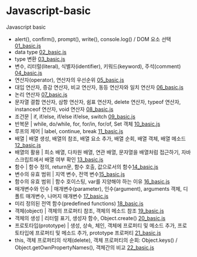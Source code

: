 # Javascript-basic
Javascript basic 

- alert(), confirm(), prompt(), write(), console.log() / DOM 요소 선택 [01_basic.js](/Javascript%20basic/js/01_basic.js)
- data type [02_basic.js](/Javascript%20basic/js/02_basic.js)
- type 변환 [03_basic.js](/Javascript%20basic/js/03_basic.js)
- 변수, 리터럴(literal), 식별자(identifier), 키워드(keyword), 주석(comment)  [04_basic.js](/Javascript%20basic/js/04_basic.js)
- 연산자(operator), 연산자의 우선순위 [05_basic.js](/Javascript%20basic/js/05_basic.js)
- 대입 연산자, 증감 연산자, 비교 연산자, 동등 연산자와 일치 연산자 [06_basic.js](/Javascript%20basic/js/06_basic.js)
- 논리 연산자 [07_basic.js](/Javascript%20basic/js/07_basic.js)
- 문자열 결합 연산자, 삼항 연산자, 쉼표 연산자, delete 연산자, typeof 연산자, instanceof 연산자, void 연산자  [08_basic.js](/Javascript%20basic/js/08_basic.js)
- 조건문 | if, if/else, if/else if/else, switch [09_basic.js](/Javascript%20basic/js/09_basic.js)
- 반복문 | while, do/while, for, for/in, for/of, Set 객체 [10_basic.js](/Javascript%20basic/js/10_basic.js)
- 루프의 제어 | label, continue, break [11_basic.js](/Javascript%20basic/js/11_basic.js)
- 배열 | 배열 생성, 배열의 참조, 배열 요소 추가, 배열 순회, 배열 객체, 배열 메소드 [12_basic.js](/Javascript%20basic/js/12_basic.js)
- 배열의 활용 | 희소 배열, 다차원 배열, 연관 배열, 문자열을 배열처럼 접근하기, 자바스크립트에서 배열 여부 확인 [13_basic.js](/Javascript%20basic/js/13_basic.js)
- 함수 | 함수 정의, return문, 함수 호출, 값으로서의 함수[14_basic.js](/Javascript%20basic/js/14_basic.js)
- 변수의 유효 범위 | 지역 변수, 전역 변수[15_basic.js](/Javascript%20basic/js/15_basic.js)
- 함수의 유효 범위 | 함수 호이스팅, var를 지양해야 하는 이유 [16_basic.js](/Javascript%20basic/js/16_basic.js)
- 매개변수와 인수 | 매개변수(parameter), 인수(argument), arguments 객체, 디폴트 매개변수,  나머지 매개변수 [17_basic.js](/Javascript%20basic/js/17_basic.js)
- 미리 정의된 전역 함수(predefined functions) [18_basic.js](/Javascript%20basic/js/18_basic.js)
- 객체(object) | 객체의 프로퍼티 참조, 객체의 메소드 참조 [19_basic.js](/Javascript%20basic/js/19_basic.js)
- 객체의 생성 | 리터럴 표기, 생성자 함수, Object.create() [20_basic.js](/Javascript%20basic/js/20_basic.js)
- 프로토타입(prototype) | 생성, 상속, 체인, 객체에 프로퍼티 및 메소드 추가, 프로토타입에 프로퍼티 및 메소드 추가, prototype 프로퍼티 [21_basic.js](/Javascript%20basic/js/21_basic.js)
- this, 객체 프로퍼티의 삭제(delete), 객체 프로퍼티의 순회: Object.keys() / Object.getOwnPropertyNames(), 객체간의 비교  [22_basic.js](/Javascript%20basic/js/22_basic.js)
